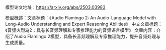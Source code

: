 模型论文地址：https://arxiv.org/abs/2503.03983

模型概述：文章标题：《Audio Flamingo 2: An Audio-Language Model with Long-Audio Understanding and Expert Reasoning Abilities》
中文文章标题：《音频火烈鸟2：具有长音频理解和专家推理能力的音频语言模型》
文章内容：介绍了Audio Flamingo 2模型，具备长音频理解及专家推理能力，提升音频处理与生成质量。
